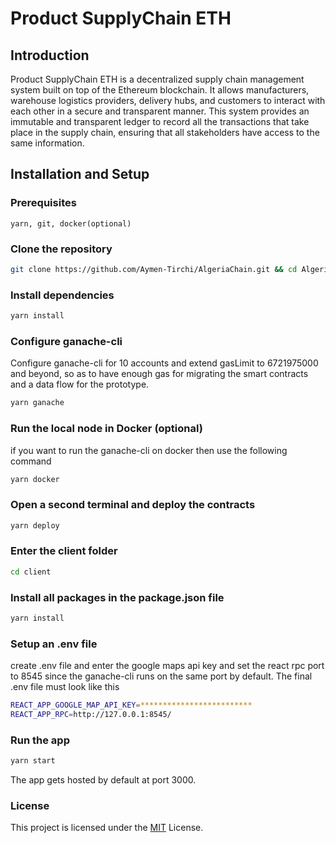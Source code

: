 # Product SupplyChain ETH

## Introduction

Product SupplyChain ETH is a decentralized supply chain management system built on top of the Ethereum blockchain. It allows manufacturers, warehouse logistics providers, delivery hubs, and customers to interact with each other in a secure and transparent manner. This system provides an immutable and transparent ledger to record all the transactions that take place in the supply chain, ensuring that all stakeholders have access to the same information.

## Installation and Setup

### Prerequisites

`yarn, git, docker(optional)`

### Clone the repository

```Bash
git clone https://github.com/Aymen-Tirchi/AlgeriaChain.git && cd AlgeriaChain
```

### Install dependencies

```Bash
yarn install
```

### Configure ganache-cli

Configure ganache-cli for 10 accounts and extend gasLimit to 6721975000 and beyond, so as to have enough gas for migrating the smart contracts and a data flow for the prototype.

```Bash
yarn ganache
```

### Run the local node in Docker (optional)

if you want to run the ganache-cli on docker then use the following command

```Bash
yarn docker
```

### Open a second terminal and deploy the contracts

```Bash
yarn deploy
```

### Enter the client folder

```Bash
cd client
```

### Install all packages in the package.json file

```Bash
yarn install
```

### Setup an .env file

create .env file and enter the google maps api key and set the react rpc port to 8545 since the ganache-cli runs on the same port by default. The final .env file must look like this

```bash
REACT_APP_GOOGLE_MAP_API_KEY=*************************
REACT_APP_RPC=http://127.0.0.1:8545/
```

### Run the app

```Bash
yarn start
```

The app gets hosted by default at port 3000.

### License

This project is licensed under the [MIT](https://opensource.org/licenses/MIT) License.
